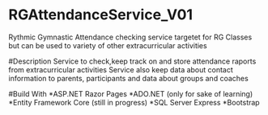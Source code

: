 # RGAttendanceService_V01

Rythmic Gymnastic Attendance checking service targetet for RG Classes but can be used to variety of other extracurricular activities

#Description
Service to check,keep track on and store attendance raports from extracurricular activities 
Service also keep data about contact information to parents, participants and data about groups and coaches

#Build With
*ASP.NET Razor Pages
*ADO.NET (only for sake of learning) 
*Entity Framework Core (still in progress)
*SQL Server Express
*Bootstrap

